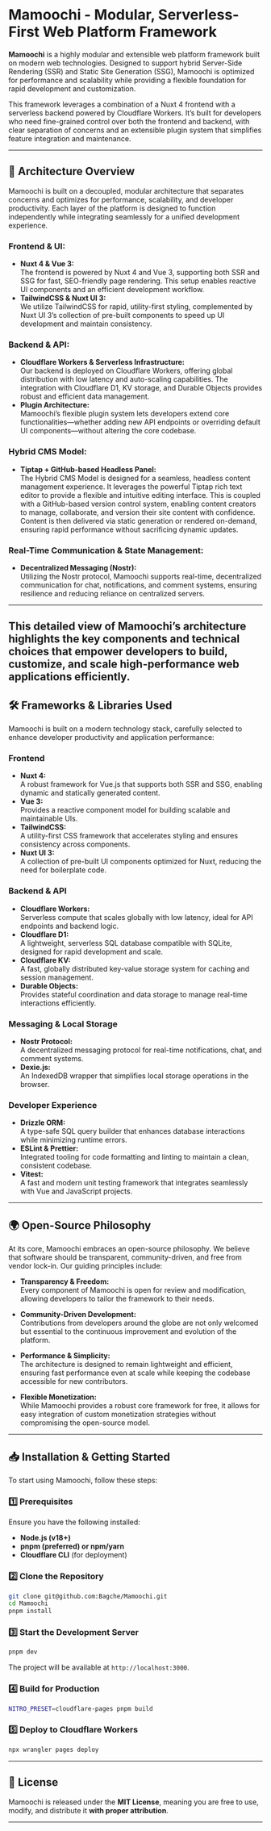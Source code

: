 # Mamoochi - Modular, Serverless-First Web Platform Framework

**Mamoochi** is a highly modular and extensible web platform framework built on modern web technologies. Designed to support hybrid Server-Side Rendering (SSR) and Static Site Generation (SSG), Mamoochi is optimized for performance and scalability while providing a flexible foundation for rapid development and customization.

This framework leverages a combination of a Nuxt 4 frontend with a serverless backend powered by Cloudflare Workers. It’s built for developers who need fine-grained control over both the frontend and backend, with clear separation of concerns and an extensible plugin system that simplifies feature integration and maintenance.

---

## 🚀 Architecture Overview

Mamoochi is built on a decoupled, modular architecture that separates concerns and optimizes for performance, scalability, and developer productivity. Each layer of the platform is designed to function independently while integrating seamlessly for a unified development experience.

### **Frontend & UI:**

- **Nuxt 4 & Vue 3:**  
  The frontend is powered by Nuxt 4 and Vue 3, supporting both SSR and SSG for fast, SEO-friendly page rendering. This setup enables reactive UI components and an efficient development workflow.
- **TailwindCSS & Nuxt UI 3:**  
  We utilize TailwindCSS for rapid, utility-first styling, complemented by Nuxt UI 3’s collection of pre-built components to speed up UI development and maintain consistency.

### **Backend & API:**

- **Cloudflare Workers & Serverless Infrastructure:**  
  Our backend is deployed on Cloudflare Workers, offering global distribution with low latency and auto-scaling capabilities. The integration with Cloudflare D1, KV storage, and Durable Objects provides robust and efficient data management.
- **Plugin Architecture:**  
  Mamoochi’s flexible plugin system lets developers extend core functionalities—whether adding new API endpoints or overriding default UI components—without altering the core codebase.

### **Hybrid CMS Model:**

- **Tiptap + GitHub-based Headless Panel:**  
  The Hybrid CMS Model is designed for a seamless, headless content management experience. It leverages the powerful Tiptap rich text editor to provide a flexible and intuitive editing interface. This is coupled with a GitHub-based version control system, enabling content creators to manage, collaborate, and version their site content with confidence. Content is then delivered via static generation or rendered on-demand, ensuring rapid performance without sacrificing dynamic updates.

### **Real-Time Communication & State Management:**

- **Decentralized Messaging (Nostr):**  
  Utilizing the Nostr protocol, Mamoochi supports real-time, decentralized communication for chat, notifications, and comment systems, ensuring resilience and reducing reliance on centralized servers.

---

## This detailed view of Mamoochi’s architecture highlights the key components and technical choices that empower developers to build, customize, and scale high-performance web applications efficiently.

## 🛠️ Frameworks & Libraries Used

Mamoochi is built on a modern technology stack, carefully selected to enhance developer productivity and application performance:

### **Frontend**

- **Nuxt 4:**  
  A robust framework for Vue.js that supports both SSR and SSG, enabling dynamic and statically generated content.
- **Vue 3:**  
  Provides a reactive component model for building scalable and maintainable UIs.
- **TailwindCSS:**  
  A utility-first CSS framework that accelerates styling and ensures consistency across components.
- **Nuxt UI 3:**  
  A collection of pre-built UI components optimized for Nuxt, reducing the need for boilerplate code.

### **Backend & API**

- **Cloudflare Workers:**  
  Serverless compute that scales globally with low latency, ideal for API endpoints and backend logic.
- **Cloudflare D1:**  
  A lightweight, serverless SQL database compatible with SQLite, designed for rapid development and scale.
- **Cloudflare KV:**  
  A fast, globally distributed key-value storage system for caching and session management.
- **Durable Objects:**  
  Provides stateful coordination and data storage to manage real-time interactions efficiently.

### **Messaging & Local Storage**

- **Nostr Protocol:**  
  A decentralized messaging protocol for real-time notifications, chat, and comment systems.
- **Dexie.js:**  
  An IndexedDB wrapper that simplifies local storage operations in the browser.

### **Developer Experience**

- **Drizzle ORM:**  
  A type-safe SQL query builder that enhances database interactions while minimizing runtime errors.
- **ESLint & Prettier:**  
  Integrated tooling for code formatting and linting to maintain a clean, consistent codebase.
- **Vitest:**  
  A fast and modern unit testing framework that integrates seamlessly with Vue and JavaScript projects.

---

## 🌍 Open-Source Philosophy

At its core, Mamoochi embraces an open-source philosophy. We believe that software should be transparent, community-driven, and free from vendor lock-in. Our guiding principles include:

- **Transparency & Freedom:**  
  Every component of Mamoochi is open for review and modification, allowing developers to tailor the framework to their needs.

- **Community-Driven Development:**  
  Contributions from developers around the globe are not only welcomed but essential to the continuous improvement and evolution of the platform.

- **Performance & Simplicity:**  
  The architecture is designed to remain lightweight and efficient, ensuring fast performance even at scale while keeping the codebase accessible for new contributors.

- **Flexible Monetization:**  
  While Mamoochi provides a robust core framework for free, it allows for easy integration of custom monetization strategies without compromising the open-source model.

---

## 📥 Installation & Getting Started

To start using Mamoochi, follow these steps:

### **1️⃣ Prerequisites**

Ensure you have the following installed:

- **Node.js (v18+)**
- **pnpm (preferred) or npm/yarn**
- **Cloudflare CLI** (for deployment)

### **2️⃣ Clone the Repository**

```sh
git clone git@github.com:Bagche/Mamoochi.git
cd Mamoochi
pnpm install
```

### **3️⃣ Start the Development Server**

```sh
pnpm dev
```

The project will be available at `http://localhost:3000`.

### **4️⃣ Build for Production**

```sh
NITRO_PRESET=cloudflare-pages pnpm build
```

### **5️⃣ Deploy to Cloudflare Workers**

```sh
npx wrangler pages deploy
```

---

## 📜 License

Mamoochi is released under the **MIT License**, meaning you are free to use, modify, and distribute it **with proper attribution**.

---
